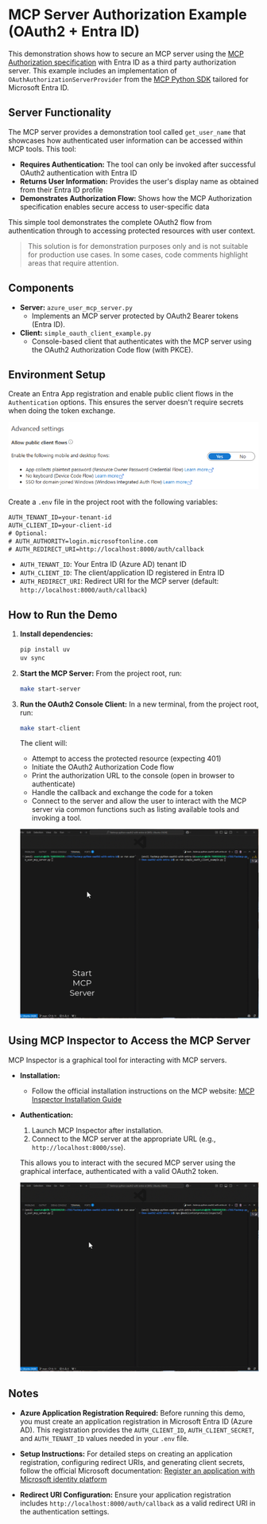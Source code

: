 # MCP Server Authorization Example (OAuth2 + Entra ID)

This demonstration shows how to secure an MCP server using the [MCP Authorization specification](https://modelcontextprotocol.io/specification/2025-03-26/basic/authorization) with Entra ID as a third party authorization server. This example includes an implementation of `OAuthAuthorizationServerProvider` from the [MCP Python SDK](https://github.com/modelcontextprotocol/python-sdk) tailored for Microsoft Entra ID.

## Server Functionality

The MCP server provides a demonstration tool called `get_user_name` that showcases how authenticated user information can be accessed within MCP tools. This tool:

- **Requires Authentication:** The tool can only be invoked after successful OAuth2 authentication with Entra ID
- **Returns User Information:** Provides the user's display name as obtained from their Entra ID profile
- **Demonstrates Authorization Flow:** Shows how the MCP Authorization specification enables secure access to user-specific data

This simple tool demonstrates the complete OAuth2 flow from authentication through to accessing protected resources with user context.

> This solution is for demonstration purposes only and is not suitable for production use cases. In some cases, code comments highlight areas that require attention.

## Components

- **Server:** `azure_user_mcp_server.py`
    - Implements an MCP server protected by OAuth2 Bearer tokens (Entra ID).
- **Client:** `simple_oauth_client_example.py`
    - Console-based client that authenticates with the MCP server using the OAuth2 Authorization Code flow (with PKCE).

## Environment Setup

Create an Entra App registration and enable public client flows in the `Authentication` options. This ensures the server doesn't require secrets when doing the token exchange.

![alt text](assets/public-client-flows.png)

Create a `.env` file in the project root with the following variables:

```
AUTH_TENANT_ID=your-tenant-id
AUTH_CLIENT_ID=your-client-id
# Optional:
# AUTH_AUTHORITY=login.microsoftonline.com
# AUTH_REDIRECT_URI=http://localhost:8000/auth/callback
```

- `AUTH_TENANT_ID`: Your Entra ID (Azure AD) tenant ID
- `AUTH_CLIENT_ID`: The client/application ID registered in Entra ID
- `AUTH_REDIRECT_URI`: Redirect URI for the MCP server (default: `http://localhost:8000/auth/callback`)

## How to Run the Demo

1. **Install dependencies:**
   ```bash
   pip install uv
   uv sync
   ```

2. **Start the MCP Server:**
   From the project root, run:
   ```bash
   make start-server
   ```

3. **Run the OAuth2 Console Client:**
   In a new terminal, from the project root, run:
   ```bash
   make start-client
   ```
   The client will:
   - Attempt to access the protected resource (expecting 401)
   - Initiate the OAuth2 Authorization Code flow
   - Print the authorization URL to the console (open in browser to authenticate)
   - Handle the callback and exchange the code for a token
   - Connect to the server and allow the user to interact with the MCP server via common functions such as listing available tools and invoking a tool.

   ![Secured Auth using Console Client](./assets/mcp_server_auth_entra_id_console.gif)

## Using MCP Inspector to Access the MCP Server

MCP Inspector is a graphical tool for interacting with MCP servers.

- **Installation:**
  - Follow the official installation instructions on the MCP website: [MCP Inspector Installation Guide](https://modelcontextprotocol.io/docs/tools/inspector)

- **Authentication:**
  1. Launch MCP Inspector after installation.
  2. Connect to the MCP server at the appropriate URL (e.g., `http://localhost:8000/sse`). 

  This allows you to interact with the secured MCP server using the graphical interface, authenticated with a valid OAuth2 token.

     ![Secured Auth using MCP Inspector](./assets/mcp_server_auth_entra_id_inspector.gif)

## Notes

- **Azure Application Registration Required:** Before running this demo, you must create an application registration in Microsoft Entra ID (Azure AD). This registration provides the `AUTH_CLIENT_ID`, `AUTH_CLIENT_SECRET`, and `AUTH_TENANT_ID` values needed in your `.env` file.

- **Setup Instructions:** For detailed steps on creating an application registration, configuring redirect URIs, and generating client secrets, follow the official Microsoft documentation: [Register an application with Microsoft identity platform](https://docs.microsoft.com/en-us/azure/active-directory/develop/quickstart-register-app)

- **Redirect URI Configuration:** Ensure your application registration includes `http://localhost:8000/auth/callback` as a valid redirect URI in the authentication settings.



